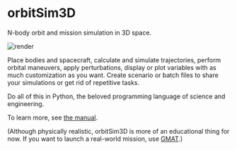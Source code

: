 # orbitSim3D

N-body orbit and mission simulation in 3D space.

![render](https://user-images.githubusercontent.com/80536083/130956326-7e6bde89-80d9-480b-a916-dc46cddd77a3.PNG)

Place bodies and spacecraft, calculate and simulate trajectories, perform orbital maneuvers, apply perturbations, display or plot variables with as much customization as you want.
Create scenario or batch files to share your simulations or get rid of repetitive tasks.

Do all of this in Python, the beloved programming language of science and engineering.

To learn more, see [the manual](https://github.com/arda-guler/orbitSim3D/blob/master/docs/MANUAL.txt).

(Although physically realistic, orbitSim3D is more of an educational thing for now. If you want to launch a real-world mission, use [GMAT](https://opensource.gsfc.nasa.gov/projects/GMAT/index.php).)

